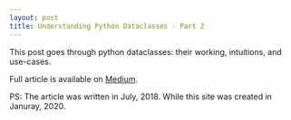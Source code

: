 ```yaml
---
layout: post
title: Understanding Python Dataclasses - Part 2
---
```


This post goes through python dataclasses: their working, intuitions, and use-cases.

Full article is available on [Medium](https://medium.com/mindorks/understanding-python-dataclasses-part-1-c3ccd4355c34).

PS: The article was written in July, 2018. While this site was created in Januray, 2020. 